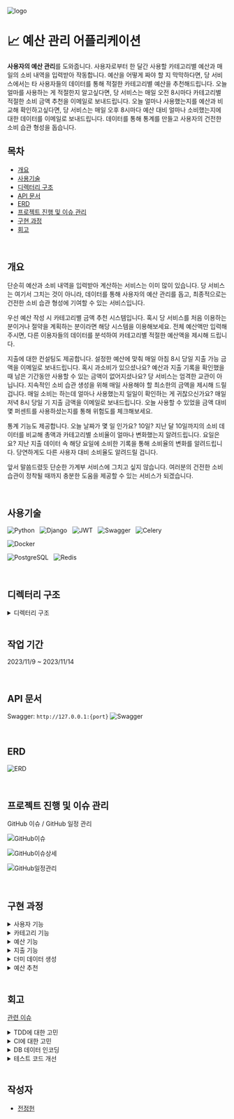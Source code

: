 ![logo](https://github.com/allen9535/budget-management-project/assets/69235039/121dcbf5-9079-4316-9e4c-9557aee9f1c7)

# 📈 예산 관리 어플리케이션

**사용자의 예산 관리**를 도와줍니다. 사용자로부터 한 달간 사용할 카테고리별 예산과 매일의 소비 내역을 입력받아 작동합니다. 예산을 어떻게 짜야 할 지 막막하다면, 당 서비스에서는 타 사용자들의 데이터를 통해 적절한 카테고리별 예산을 추천해드립니다. 오늘 얼마를 사용하는 게 적절한지 알고싶다면, 당 서비스는 매일 오전 8시마다 카테고리별 적절한 소비 금액 추천을 이메일로 보내드립니다. 오늘 얼마나 사용했는지를 예산과 비교해 확인하고싶다면, 당 서비스는 매일 오후 8시마다 예산 대비 얼마나 소비했는지에 대한 데이터를 이메일로 보내드립니다.
데이터를 통해 통계를 만들고 사용자의 건전한 소비 습관 형성을 돕습니다.

## 목차

-   [개요](#개요)
-   [사용기술](#사용기술)
-   [디렉터리 구조](#디렉터리-구조)
-   [API 문서](#API-문서)
-   [ERD](#ERD)
-   [프로젝트 진행 및 이슈 관리](#프로젝트-진행-및-이슈-관리)
-   [구현 과정](#구현-과정)
-   [회고](#회고)

<br/>

## 개요

단순히 예산과 소비 내역을 입력받아 계산하는 서비스는 이미 많이 있습니다. 당 서비스는 여기서 그치는 것이 아니라, 데이터를 통해 사용자의 예산 관리를 돕고, 최종적으로는 건전한 소비 습관 형성에 기여할 수 있는 서비스입니다.

우선 예산 작성 시 카테고리별 금액 추천 시스템입니다. 혹시 당 서비스를 처음 이용하는 분이거나 절약을 계획하는 분이라면 해당 시스템을 이용해보세요. 전체 예산액만 입력해주시면, 다른 이용자들의 데이터를 분석하여 카테고리별 적절한 예산액을 제시해 드립니다.

지출에 대한 컨설팅도 제공합니다. 설정한 예산에 맞춰 매일 아침 8시 당일 지출 가능 금액을 이메일로 보내드립니다. 혹시 과소비가 있으셨나요? 예산과 지출 기록을 확인했을 때 남은 기간동안 사용할 수 있는 금액이 없어지셨나요? 당 서비스는 엄격한 교관이 아닙니다. 지속적인 소비 습관 생성을 위해 매일 사용해야 할 최소한의 금액을 제시해 드릴겁니다. 매일 소비는 하는데 얼마나 사용했는지 일일이 확인하는 게 귀찮으신가요? 매일 저녁 8시 당일 기 지출 금액을 이메일로 보내드립니다. 오늘 사용할 수 있었을 금액 대비 몇 퍼센트를 사용하셨는지를 통해 위험도를 체크해보세요.

통계 기능도 제공합니다. 오늘 날짜가 몇 일 인가요? 10일? 지난 달 10일까지의 소비 데이터를 비교해 총액과 카테고리별 소비율이 얼마나 변화했는지 알려드립니다. 요일은요? 지난 지출 데이터 속 해당 요일에 소비한 기록을 통해 소비율의 변화를 알려드립니다. 당연하게도 다른 사용자 대비 소비율도 알려드릴 겁니다.

앞서 말씀드렸듯 단순한 가계부 서비스에 그치고 싶지 않습니다. 여러분의 건전한 소비 습관이 정착될 때까지 충분한 도움을 제공할 수 있는 서비스가 되겠습니다.

<br/>

## 사용기술

![Python](https://img.shields.io/badge/Python-3776AB.svg?style=for-the-badge&logo=Python&logoColor=white) &nbsp;
![Django](https://img.shields.io/badge/Django-092E20.svg?style=for-the-badge&logo=Django&logoColor=white) &nbsp;
![JWT](https://img.shields.io/badge/JWT-000000.svg?style=for-the-badge&logo=JSON-Web-Tokens&logoColor=white) &nbsp;
![Swagger](https://img.shields.io/badge/Swagger-85EA2D.svg?style=for-the-badge&logo=Swagger&logoColor=white) &nbsp;
![Celery](https://img.shields.io/badge/Celery-37814A.svg?style=for-the-badge&logo=Celery&logoColor=white) <br/>

![Docker](https://img.shields.io/badge/Docker-2496ED.svg?style=for-the-badge&logo=Docker&logoColor=white) <br/>

![PostgreSQL](https://img.shields.io/badge/PostgreSQL-4169E1.svg?style=for-the-badge&logo=PostgreSQL&logoColor=white) &nbsp;
![Redis](https://img.shields.io/badge/Redis-DC382D.svg?style=for-the-badge&logo=Redis&logoColor=white)

<br/>

## 디렉터리 구조

<details>
    <summary>디렉터리 구조</summary>

    📦Budget-Management-Project
    ┣ 📂.github
    ┃ ┗ 📂workflows
    ┃ ┃ ┗ 📜django_ci.yml
    ┣ 📂accounts
    ┃ ┣ 📜admin.py
    ┃ ┣ 📜apps.py
    ┃ ┣ 📜models.py
    ┃ ┣ 📜serializers.py
    ┃ ┣ 📜tests.py
    ┃ ┣ 📜urls.py
    ┃ ┣ 📜views.py
    ┃ ┗ 📜__init__.py
    ┣ 📂budgets
    ┃ ┣ 📜admin.py
    ┃ ┣ 📜apps.py
    ┃ ┣ 📜models.py
    ┃ ┣ 📜serializers.py
    ┃ ┣ 📜tests.py
    ┃ ┣ 📜urls.py
    ┃ ┣ 📜views.py
    ┃ ┗ 📜__init__.py
    ┣ 📂categories
    ┃ ┣ 📜admin.py
    ┃ ┣ 📜apps.py
    ┃ ┣ 📜models.py
    ┃ ┣ 📜serializers.py
    ┃ ┣ 📜tests.py
    ┃ ┣ 📜urls.py
    ┃ ┣ 📜views.py
    ┃ ┗ 📜__init__.py
    ┣ 📂config
    ┃ ┣ 📜asgi.py
    ┃ ┣ 📜celery.py
    ┃ ┣ 📜settings.py
    ┃ ┣ 📜urls.py
    ┃ ┣ 📜wsgi.py
    ┃ ┗ 📜__init__.py
    ┣ 📂spends
    ┃ ┣ 📜admin.py
    ┃ ┣ 📜apps.py
    ┃ ┣ 📜models.py
    ┃ ┣ 📜serializers.py
    ┃ ┣ 📜tasks.py
    ┃ ┣ 📜tests.py
    ┃ ┣ 📜urls.py
    ┃ ┣ 📜views.py
    ┃ ┗ 📜__init__.py
    ┣ 📜.env
    ┣ 📜.gitignore
    ┣ 📜category_list.csv
    ┣ 📜db_dump_data.json
    ┣ 📜dummy_budgets.py
    ┣ 📜dummy_categories.py
    ┣ 📜dummy_spends.py
    ┣ 📜dummy_users.py
    ┣ 📜manage.py
    ┣ 📜README.md
    ┗ 📜requirements.txt

기본 Django 프로젝트의 디렉터리 구조를 거의 그대로 사용하였습니다. Celery 설정 파일은 설정과 관련 있는 파일이라 함께 관리하기 위해 config 폴더에, Celery 작업과 관련된 기능들은 tasks.py 파일에 만든 다음 해당 기능과 관련있는 폴더에 위치시켰습니다. 더미 데이터를 만들기 위한 파일들과 DB 덤프 파일은 개발 작업 시 편리하게 사용하기 위해 루트 프로젝트 폴더에 위치시켰습니다.

</details>

<br/>

## 작업 기간

2023/11/9 ~ 2023/11/14

<br/>

## API 문서

Swagger: `http://127.0.0.1:{port}`
![Swagger](https://doc-images-s3.s3.ap-northeast-2.amazonaws.com/budget_proejct_swagger.png)

<br/>

## ERD

![ERD](https://github.com/wanted-A/GIS-Restaurant/assets/69235039/39055c39-4d9d-471e-82e3-8101f755156c)

<br/>

## 프로젝트 진행 및 이슈 관리

GitHub 이슈 / GitHub 일정 관리

![GitHub이슈](https://github.com/wanted-A/GIS-Restaurant/assets/69235039/2ca80ca4-e11a-4dd8-aba7-941461b8159e)

![GitHub이슈상세](https://github.com/wanted-A/GIS-Restaurant/assets/69235039/ffff7d54-c1e0-4e8a-8c82-eb0c04e5f5f9)

![GitHub일정관리](https://github.com/wanted-A/GIS-Restaurant/assets/69235039/7d3c9e55-3365-4cdf-8e32-00cf6d6f1a72)

<br/>

## 구현 과정

<details>
<summary>사용자 기능</summary>

-   [관련 이슈 #3](https://github.com/allen9535/budget-management-project/issues/3)

1.  회원가입

    -   계정명, 이메일, 휴대전화 번호, 비밀번호, 비밀번호 체크의 다섯 항목을 입력해야 합니다.
    -   계정명과 비밀번호는 사용자 인증에 사용됩니다.
    -   이메일은 이메일 인증과 향후 서비스 제공 시 사용됩니다.
    -   비밀번호와 비밀번호 체크 항목의 경우 사용자가 정확한 값을 입력했는지 확인하기 위해 설정했습니다.
    -   휴대전화 번호는 정규표현식을 사용해 한국의 휴대전화 번호 형식만을 저장합니다.

2.  로그인

    -   계정명과 비밀번호를 입력하면 **JSON Web Token**을 발급합니다.
    -   Access Token은 보안을 위해 유효 기간을 30분으로 짧게 설정했습니다.
    -   Refresh Token 또한 보안을 위해 요청한 측에 반환하지 않고 사용자 명의로 서버의 Redis에 저장합니다.

3.  로그아웃

    -   Access Token을 받아 블랙리스트에 등록합니다.
    -   블랙리스트에 등록된 토큰은 다시 사용할 수 없습니다.

    </details>

<details>
<summary>카테고리 기능</summary>

-   [관련 이슈 #4](https://github.com/allen9535/budget-management-project/issues/4)

1. 카테고리 생성

    - 프로젝트 루트 폴더에 위치한 dummy_categories.py 파일을 실행시켜 카테고리를 등록합니다.
    - 이 때 마찬가지로 프로젝트 루트 폴더에 위치한 category_list.csv 파일을 읽어서 카테고리를 등록합니다.
    - 이와 같은 구조를 갖춘 것은 향후 카테고리 관련 수정이나 확장이 필요한 경우 csv 파일만 수정하면 되는 것이 편리할 것이라 판단했기 때문입니다.

2. 카테고리 목록

    - GET 요청을 받으면 현재 DB에 저장되어 있는 카테고리 목록을 제공합니다.
    - 인증된 사용자에게만 권한을 부여합니다.

</details>

<details>
<summary>예산 기능</summary>

-   [관련 이슈 #4](https://github.com/allen9535/budget-management-project/issues/4)
-   [관련 이슈 #16](https://github.com/allen9535/budget-management-project/issues/16)

1. 예산 생성

    - POST 요청과 함께 데이터를 받으면 해당하는 예산 데이터를 생성합니다.
    - 카테고리, 금액, 시작일, 종료일은 필수값입니다.
    - 필수값이 없거나 잘못된 데이터가 들어오면 상태코드와 함께 에러 메시지를 출력합니다.
    - 인증된 사용자에게만 권한을 부여합니다.

2. 예산 목록

    - GET 요청을 받으면 현재 로그인한 사용자의 예산 데이터 목록을 제공합니다.
    - 인증된 사용자에게만 권한을 부여합니다.

3. 예산 상세보기

    - GET 요청과 함께 예산 데이터의 ID를 받으면 해당하는 상세한 데이터를 제공합니다.
    - 잘못된 값이나 타인의 예산 데이터 ID를 입력할 경우 상태코드와 함께 에러 메시지를 출력합니다.
    - 인증된 사용자에게만 권한을 부여합니다.

4. 예산 수정

    - PUT 요청과 함께 예산 데이터 ID, 수정할 데이터를 받으면 해당하는 예산 데이터를 수정합니다.
    - 잘못된 값이나 타인의 예산 데이터 ID를 입력할 경우 상태 상태코드와 함께 에러 메시지를 출력합니다.
    - 인증된 사용자에게만 권한을 부여합니다.

5. 예산 삭제
    - DELETE 요청과 함께 예산 데이터 ID를 받으면 해당하는 예산 데이터를 삭제합니다.
    - 잘못된 값이나 타인의 예산 데이터 ID를 입력할 경우 상태 상태코드와 함께 에러 메시지를 출력합니다.
    - 인증된 사용자에게만 권한을 부여합니다.

</details>

<details>
<summary>지출 기능</summary>

-   [관련 이슈 #5](https://github.com/allen9535/budget-management-project/issues/5)
-   [관련 이슈 #12](https://github.com/allen9535/budget-management-project/issues/12)
-   [관련 이슈 #13](https://github.com/allen9535/budget-management-project/issues/13)
-   [관련 이슈 #22](https://github.com/allen9535/budget-management-project/issues/22)

1. 지출 생성

    - POST 요청과 함께 데이터를 받으면 해당하는 지출 데이터를 생성합니다.
    - 카테고리, 금액, 지출일은 필수값입니다.
    - 필수값이 없거나 잘못된 데이터가 들어오면 상태코드와 함께 에러 메시지를 출력합니다.
    - 인증된 사용자에게만 권한을 부여합니다.

2. 지출 목록

    - GET 요청과 함께 쿼리 파라미터를 받으면 해당하는 지출 목록을 제공합니다.
    - 검색 시작일, 종료일은 필수입니다.
    - 필수값이 없거나 잘못된 데이터가 들어오면 상태코드와 함께 에러 메시지를 출력합니다.
    - 인증된 사용자에게만 권한을 부여합니다.

3. 지출 상세보기

    - GET 요청과 함께 지출 데이터 ID를 받으면 해당하는 상세한 데이터를 제공합니다.
    - 잘못된 값이나 타인의 지출 데이터 ID를 입력할 경우 상태 상태코드와 함께 에러 메시지를 출력합니다.
    - 인증된 사용자에게만 권한을 부여합니다.

4. 지출 수정

    - PUT 요청과 함께 지출 데이터 ID, 수정할 데이터를 받으면 해당하는 지출 데이터를 수정합니다.
    - 잘못된 값이나 타인의 예산 데이터 ID를 입력할 경우 상태 상태코드와 함께 에러 메시지를 출력합니다.
    - 인증된 사용자에게만 권한을 부여합니다.

5. 지출 삭제

    - DELETE 요청과 함께 지출 데이터 ID를 받으면 해당하는 지출 데이터를 삭제합니다.
    - 잘못된 값이나 타인의 지출 데이터 ID를 입력할 경우 상태 상태코드와 함께 에러 메시지를 출력합니다.
    - 인증된 사용자에게만 권한을 부여합니다.

6. 지출 내역에서 합계 제외 기능

    - 지출 목록 API를 호출할 때 제외할 지출 데이터 ID를 제공하면, 지출 목록에는 그대로 표시되지만 총 지출액 항목과 카테고리별 지출액 항목에서는 제외됩니다.
    - 제외할 지출 데이터는 여러 값을 줄 수 있습니다.

7. 오늘 지출 추천

    - 사용자의 가장 최신 예산안의 기간 범위를 산출하고, 해당 범위 내의 지출 금액을 뺀 다음, 예산안 기간 범위의 남은 기간(당일 포함)으로 나누어 **일별 지출 가능 금액**을 제공합니다.
    - 총액에 대한 지출 추천과 카테고리별 **지출 추천**을 제공합니다.
    - 총액과 카테고리별 지출 가능 금액이 일정 금액 이하여도 최소한의 금액을 제시합니다. 이는 서비스의 목적이 금액 계산이 아니라 건전한 소비 습관 정착이기 때문입니다.
    - Celery를 통해 **매일 오전 8시에 자동으로 사용자의 이메일로 전송**될 수 있도록 설정했습니다.
    - 현재 코드에는 테스트용으로 개발자 이메일에 한 개의 이메일만 전송되도록 설정했습니다.

8. 오늘 지출 안내

    - 사용자가 오늘 지출한 총액을 제공합니다.
    - 사용자의 가장 최신 예산안의 기간 범위를 산출하여 카테고리별 해당 기간의 예산 총액을 제공합니다.
    - 또 이를 날짜별로 나누어 오늘의 **적정 지출 금액**과 실제 지출한 금액을 제공합니다.
    - 적정 금액에 대한 실지출 금액의 비를 퍼센테이지로 만들어 **위험도**를 제공합니다.
    - Celery를 통해 **매일 오후 8시에 자동으로 사용자의 이메일로 전송**될 수 있도록 설정했습니다.
    - 현재 코드에서는 테스트용으로 개발자 이메일에 한 개의 이메일만 전송되도록 설정했습니다.

9. 지출 통계
    - 오늘을 기준으로 이번달의 1일부터 말일까지의 데이터를 기반으로 합니다.
    - 현재 로그인한 사용자의 당월과 전월의 지출 총계를 각각 구하고, 당월 지출 총계에서 전월 지출 총계를 나눈 다음 퍼센테이지를 만들어 **전월 대비 전체 소비율의 변화**를 제공합니다.
    - 오늘의 요일과 지출액을 구하고 지난 모든 같은 요일의 지출액과의 대비를 통해 **지난 요일 지출 금액 대비 소비율**을 제공합니다.
    - 현재 로그인한 사용자를 제외한 나머지 모든 사용자 데이터에서, 평균 예산액을 일별로 나누어 일일 평균 예산액을 구하고, 이를 오늘 지출한 금액의 평균값과 대비를 통해 전체 사용자의 일일 평균 소비율을 구합니다. 또 현재 로그인한 사용자의 일일 평균 예산액과 오늘 지출한 금액의 평균값의 대비를 통해 로그인 사용자의 일일 평균 소비율을 구합니다. 이 둘의 대비를 통해 **타 사용자 대비 소비율**을 제공합니다.

</details>

<details>
<summary>더미 데이터 생성</summary>

-   [관련 이슈 #10](https://github.com/allen9535/budget-management-project/issues/10)

1. 더미 데이터 생성을 위한 파일 생성

    - 프로젝트 루트 폴더에 파일을 생성하고 해당 파일을 실행하여 더미 데이터를 생성했습니다.
    - Faker 라이브러리를 활용하여 무작위 계정명, 이메일, 날짜를 생성하여 더미 데이터를 만들었습니다.

2. 더미 데이터의 유용성에 대한 고민
    - 간단한 CRUD에 대한 개발이 끝나고 통계 부분으로 넘어가자, 제가 생성한 더미 데이터에 대한 문제점이 발견되었습니다.
    - 예산과 지출 데이터가 지나치게 무작위였습니다. 이 서비스는 연속성을 전제로 두고 있는데, 제가 생성한 더미 데이터는 너무 데이터가 산발적이었습니다.
    - 이후 통계 관련 기능을 추가하면서 더미 데이터를 수정하여 테스트 했습니다.

</details>

<details>
<summary>예산 추천</summary>

-   [관련이슈 #11](https://github.com/allen9535/budget-management-project/issues/11)

1. 의도

    - 카테고리별 예산 설정에 어려움을 겪는 사용자를 위해 총 예산액을 입력하면 카테고리별 예산 금액을 제공하는 기능을 만들고자 했습니다.
    - 이 때 생성되는 예산 금액은 기존 사용자들의 데이터의 평균 값의 퍼센테이지로 설정하고자 했습니다.

2. 구현

    - 카테고리별 예산의 평균을 만들고, 이것이 전체 예산 평균에서 차지하는 비율을 계산합니다. 여기에 현재 로그인한 사용자가 입력한 예산 총액을 곱해 카테고리별 추천 예산액을 제공합니다.
    - 사용자 편의성을 위해 예산 총액을 곱하기 직전 소숫점 둘째 자리까지 반올림하고, 곱한 다음에는 정수로 형변환 한 값을 제공합니다.
    - 인증된 사용자에게만 권한을 부여합니다.

</details>

<br/>

## 회고

[관련 이슈](https://github.com/allen9535/budget-management-project/issues/18)

<details>
<summary>TDD에 대한 고민</summary>

-   매번 Postman을 통해 일일이 조건을 다르게 부여하고 검증하는 일련의 과정들이 번거롭다고 생각하게 되었습니다.
-   Django와 Django REST Framework에는 TDD를 위한 기능들이 갖추어져 있었기에 이를 활용하여 효율적인 테스트를 시도해보고자 TDD를 도입하게 되었습니다.
-   처음에는 사용할 데이터를 매 코드마다 일일이 새로 만드는 것이 몹시 번거로웠습니다. 하지만 Django의 TDD에 대해 공부하면서 코드를 조금씩 고쳐보았더니 작성하는 코드 수도 줄고, 테스트 실행 시간도 많이 단축되었습니다.(라인수: 561라인 -> 442라인 / 실행 시간: 33.461초 -> 16.622초)
-   또 제가 생각한 오류가 발생할 수 있는 케이스들을 다양하게 테스트 할 수 있어 관련 부분들을 빠르게 수정할 수 있었습니다.

</details>

<details>
<summary>CI에 대한 고민</summary>

-   TDD를 도입하면서 GitHub Actions를 활용해 테스트 자동화를 시도할 수 있다는 것을 알게 되었습니다.
-   이에 yml 파일을 생성해 Push나 PR이 발생할 때 GitHub Actions에서 제가 작성한 테스트 코드를 활용한 테스트를 진행할 수 있도록 만들었습니다.
-   CI 적용 초기에는 많은 문제가 발생했습니다. Redis를 활용하는 코드가 있는데 Workflow에는 관련 내용이 없다거나, 데이터 없이 테스트를 진행하게 만드는 등의 문제였습니다. 하지만 자동적으로 테스트가 진행되고 에러 메시지를 쉽게 확인할 수 있어 빠르게 관련 문제들을 해결할 수 있었습니다.

</details>

<details>
<summary>DB 데이터 인코딩</summary>

-   로컬에서 SQLite3를 사용해 개발하고 테스트 할 때의 문제입니다.
-   DB에서 데이터를 덤프한 다음, 이 데이터를 다시 DB에 적용하기 위해 `python manage.py loaddata` 명령어를 실행시켰습니다. 그랬더니 이런 에러가 발생했습니다. `“UnicodeDecodeError: 'utf8' codec can't decode byte 0xff in position 0: invalid start byte”`
-   원인은 DB데이터를 JSON 형식의 파일로 덤프하면서 인코딩 형식을 지정하지 않았던 것으로 보입니다.
-   덤프한 DB 데이터의 인코딩 형식을 변경하는 것으로 해결했습니다. 제가 검색한 것을 바탕으로 실험해 본 바로는, 애초에 DB 데이터를 덤프할 때 명령어에 인코딩 형식을 UTF-8로 지정해주는 것이 편할 것 같습니다. 명령어는 다음과 같습니다. `python -Xutf8 manage.py dumpdata > db.json`

</details>

<details>
<summary>테스트 코드 개선</summary>

-   테스트 코드를 작성하고 실행시키는데 다음과 같은 에러가 발생했습니다. `AttributeError: 'list' object has no attribute 'items'`
-   원인은 테스트 코드에서 사용하려던 데이터 형식이었습니다. client 객체의 메서드를 사용할 때에는 딕셔너리 형태의 데이터를 아규먼트로 제공해야 하는데, 리스트 형태의 데이터를 제공했기 때문인 것으로 보입니다.
-   데이터 형식을 JSON이라고 명시하는 것으로 해결했습니다. client 객체를 사용할 때 옵션으로 `content_type='json'` 옵션을 제공해도 되고, settings.py의 REST_FRAMEWORK 옵션에 `'TEST_REQUEST_DEFAULT_FORMAT': 'json'` 값을 입력해도 됩니다.

</details>

<br/>

## 작성자

-   [전정헌](https://github.com/allen9535)
